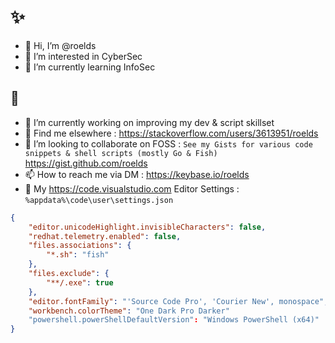 # ✨
- 👋 Hi, I’m @roelds
- 👀 I’m interested in CyberSec
- 🌱 I’m currently learning InfoSec
## 🤔
- 🔭 I’m currently working on improving my dev & script skillset
- 💬 Find me elsewhere : 
https://stackoverflow.com/users/3613951/roelds
- 💞️ I’m looking to collaborate on FOSS : 
```See my Gists for various code snippets & shell scripts (mostly Go & Fish)```
https://gist.github.com/roelds
- 📫 How to reach me via DM : https://keybase.io/roelds
- 🎨 My https://code.visualstudio.com Editor Settings : 
```%appdata%\code\user\settings.json```
```json
{
    "editor.unicodeHighlight.invisibleCharacters": false,
    "redhat.telemetry.enabled": false,
    "files.associations": {
        "*.sh": "fish"
    },
    "files.exclude": {
        "**/.exe": true
    },
    "editor.fontFamily": "'Source Code Pro', 'Courier New', monospace",
    "workbench.colorTheme": "One Dark Pro Darker"
    "powershell.powerShellDefaultVersion": "Windows PowerShell (x64)"
}
```

<!---
roelds/roelds is a ✨ special ✨ repository because its `README.md` (this file) appears on your GitHub profile.
You can click the Preview link to take a look at your changes.
--->
